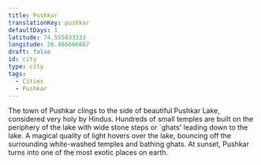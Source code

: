 ```yaml
---
title: Pushkar
translationKey: pushkar
defaultDays: 1
latitude: 74.555833333
longitude: 26.486666667
draft: false
id: city
type: city
tags:
  - Cities
  - Pushkar
---
```

The town of Pushkar clings to the side of beautiful Pushkar Lake, considered very holy by Hindus. Hundreds of small temples are built on the periphery of the lake with wide stone steps or `ghats' leading down to the lake. A magical quality of light hovers over the lake, bouncing off the surrounding white-washed temples and bathing ghats. At sunset, Pushkar turns into one of the most exotic places on earth.